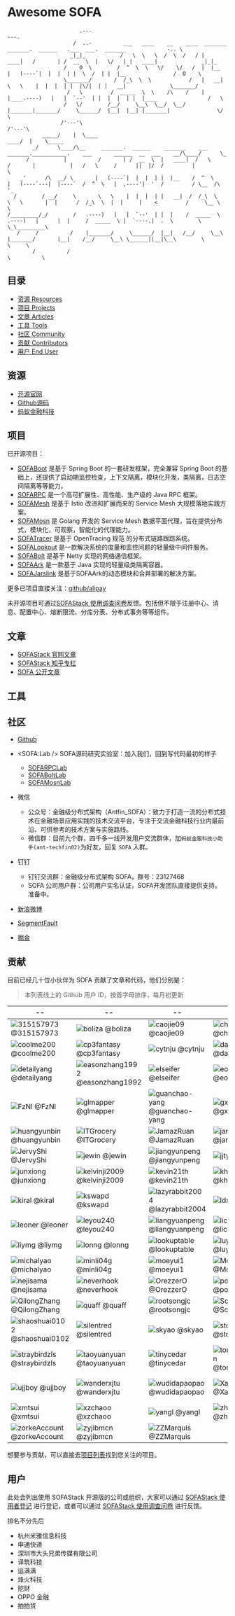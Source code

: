 # Awesome SOFA

```plain
                       .---                                                                                                   ---.
                     /  ..-          ___   ____    __    ____  _______     _______.  ______   .___  ___.  _______             -.. \
                    _|_|_           /   \  \   \  /  \  /   / |   ____|   /       | /  __  \  |   \/   | |   ____|              _|_|_
                  /    O  \        /  ^  \  \   \/    \/   /  |  |__     |   (----`|  |  |  | |  \  /  | |  |__               /  O    \
                  \_______/       /  /_\  \  \            /   |   __|     \   \    |  |  |  | |  |\/|  | |   __|              \_______/
                   /   \         /  _____  \  \    /\    /    |  |____.----)   |   |  `--'  | |  |  |  | |  |____                /   \
                  /   \/        /__/     \__\  \__/  \__/     |_______|_______/     \______/  |__|  |__| |_______|               \/   \
                 /'---'\                                                                                                         /'---'\
           _____/    |  \____                                                                                               ____/  |    \_____
        _/      \____/\__     _______.  ______    _______    ___           _______.___________.    ___       ______  __  ___    __/\____/      \_
      /           |          /       | /  __  \  |   ____|  /   \         /       |           |   /   \     /      ||  |/  /         |            \
    _'      /\  __/ \       |   (----`|  |  |  | |  |__    /  ^  \       |   (----`---|  |----`  /  ^  \   |  ,----'|  '  /         / \__  /\      '_
  /        / __/     \       \   \    |  |  |  | |   __|  /  /_\  \       \   \       |  |      /  /_\  \  |  |     |    <         /     \__ \        \
/_________/_/        /   .----)   |   |  `--'  | |  |    /  _____  \  .----)   |      |  |     /  _____  \ |  `----.|  .  \        \        \_\_________\
   /     /          /    |_______/     \______/  |__|   /__/     \__\ |_______/       |__|    /__/     \__\ \______||__|\__\        \          \     \
        /          /                                                                                                                 \          \
```

## 目录

- [资源 Resources](#resources)
- [项目 Projects](#projects)
- [文章 Articles](#articles)
- [工具 Tools](#tools)
- [社区 Community](#community)
- [贡献 Contributors](#contributors)
- [用户 End User](#enduser)

<span id="resources" />

## 资源

- [开源官网](https://www.sofastack.tech)
- [Github源码](https://github.com/alipay?q=sofa)
- [蚂蚁金融科技](https://tech.antfin.com/sofa)

<span id="projects" />

## 项目 

已开源项目：

- [SOFABoot](https://github.com/alipay/sofa-boot) 是基于 Spring Boot 的一套研发框架，完全兼容 Spring Boot 的基础上，还提供了启动期监控检查，上下文隔离，模块化开发，类隔离，日志空间隔离等等能力。
- [SOFARPC](https://github.com/alipay/sofa-rpc) 是一个高可扩展性、高性能、生产级的 Java RPC 框架。
- [SOFAMesh](https://github.com/alipay/sofa-mesh) 是基于 Istio 改进和扩展而来的 Service Mesh 大规模落地实践方案。
- [SOFAMosn](https://github.com/alipay/sofa-mosn) 是 Golang 开发的 Service Mesh 数据平面代理，旨在提供分布式，模块化，可观察，智能化的代理能力。
- [SOFATracer](https://github.com/alipay/sofa-tracer) 是基于 OpenTracing 规范 的分布式链路跟踪系统。
- [SOFALookout](https://github.com/alipay/sofa-lookout) 是一款解决系统的度量和监控问题的轻量级中间件服务。
- [SOFABolt](https://github.com/alipay/sofa-bolt) 是基于 Netty 实现的网络通信框架。
- [SOFAArk](https://github.com/alipay/sofa-ark) 是一款基于 Java 实现的轻量级类隔离容器。
- [SOFAJarslink](https://github.com/alipay/sofa-jarslink) 是基于SOFAArk的动态模块和合并部署的解决方案。

更多已项目直接关注：[github/alipay](https://github.com/alipay?q=sofa)

未开源项目可通过[SOFAStack 使用调查问卷](https://wj.qq.com/s/2698623/5fe1)反馈。包括但不限于注册中心、消息、配置中心、熔断限流、分库分表、分布式事务等等组件。

<span id="articles" />

## 文章

- [SOFAStack 官网文章](https://www.sofastack.tech/posts)
- [SOFAStack 知乎专栏](https://zhuanlan.zhihu.com/sofastack)
- [SOFA 公开文章](https://www.yuque.com/huarou/gd4szw)

<span id="tools" />

## 工具

<span id="community" />

## 社区

- [Github](https://github.com/alipay/)
- <SOFA:Lab /> SOFA源码研究实验室：加入我们，回到写代码最初的样子
  - [SOFARPCLab](https://www.yuque.com/sofarpclab)
  - [SOFABoltLab](https://www.yuque.com/sofaboltlab)
  - [SOFAMosnLab](https://www.yuque.com/sofamosn)
- 微信
  - 公众号：金融级分布式架构（Antfin_SOFA）：致力于打造一流的分布式技术在金融场景应用实践的技术交流平台，专注于交流金融科技行业内最前沿、可供参考的技术方案与实施路线。
  - 微信群：目前九个群，四千多一线开发用户交流群体，加`蚂蚁金服科技小助手(ant-techfin02)`为好友，回复 `SOFA` 入群。
- 钉钉
  - 钉钉交流群：金融级分布式架构 SOFA，群号：23127468
  - SOFA 公司用户群：公司用户实名认证，SOFA开发团队直接提供支持。 准备中。
- [新浪微博](https://weibo.com/sofastack)

- [SegmentFault](https://segmentfault.com/t/sofa)
- [掘金](https://juejin.im/user/5a42596ff265da43062b06e8)

<span id="contributors" />

## 贡献

目前已经几十位小伙伴为 SOFA 贡献了文章和代码，他们分别是：
> 本列表线上的 Github 用户 ID，按首字母排序，每月初更新

| -- | -- | -- | -- | -- |
| -- | -- | -- | -- | -- |
| ![315157973](https://avatars2.githubusercontent.com/u/9758905?v=4&s=30) @315157973 | ![boliza](https://avatars3.githubusercontent.com/u/1076043?v=4&s=30) @boliza | ![caojie09](https://avatars2.githubusercontent.com/u/38058846?v=4&s=30) @caojie09 | ![chenhui0212](https://avatars3.githubusercontent.com/u/6693957?v=4&s=30) @chenhui0212 | ![choleraehyq](https://avatars3.githubusercontent.com/u/8923413?v=4&s=30) @choleraehyq |
| ![coolme200](https://avatars0.githubusercontent.com/u/1400114?v=4&s=30) @coolme200 | ![cp3fantasy](https://avatars2.githubusercontent.com/u/5997617?v=4&s=30) @cp3fantasy | ![cytnju](https://avatars2.githubusercontent.com/u/23069836?v=4&s=30) @cytnju | ![dawxy](https://avatars1.githubusercontent.com/u/11092308?v=4&s=30) @dawxy | ![dbl-x](https://avatars3.githubusercontent.com/u/3138469?v=4&s=30) @dbl-x |
| ![detailyang](https://avatars3.githubusercontent.com/u/3370345?v=4&s=30) @detailyang | ![easonzhang1992](https://avatars1.githubusercontent.com/u/25562228?v=4&s=30) @easonzhang1992 | ![elseifer](https://avatars3.githubusercontent.com/u/16420699?v=4&s=30) @elseifer | ![eonezhang](https://avatars3.githubusercontent.com/u/1627260?v=4&s=30) @eonezhang | ![fleeto](https://avatars3.githubusercontent.com/u/6958477?v=4&s=30) @fleeto |
| ![FzNl](https://avatars1.githubusercontent.com/u/8958571?v=4&s=30) @FzNl | ![glmapper](https://avatars1.githubusercontent.com/u/35319286?v=4&s=30) @glmapper | ![guanchao-yang](https://avatars3.githubusercontent.com/u/32863418?v=4&s=30) @guanchao-yang | ![gxcsoccer](https://avatars2.githubusercontent.com/u/1207064?v=4&s=30) @gxcsoccer | ![hqq2023623](https://avatars2.githubusercontent.com/u/6971152?v=4&s=30) @hqq2023623 |
| ![huangyunbin](https://avatars2.githubusercontent.com/u/1046037?v=4&s=30) @huangyunbin | ![ITGrocery](https://avatars3.githubusercontent.com/u/10252344?v=4&s=30) @ITGrocery | ![JamazRuan](https://avatars1.githubusercontent.com/u/44109623?v=4&s=30) @JamazRuan | ![jaredleechn](https://avatars3.githubusercontent.com/u/5318333?v=4&s=30) @jaredleechn | ![JarVZhao](https://avatars1.githubusercontent.com/u/39182231?v=4&s=30) @JarVZhao |
| ![JervyShi](https://avatars0.githubusercontent.com/u/1862729?v=4&s=30) @JervyShi | ![jewin](https://avatars1.githubusercontent.com/u/5440811?v=4&s=30) @jewin | ![jiangyunpeng](https://avatars3.githubusercontent.com/u/1752994?v=4&s=30) @jiangyunpeng | ![jjtyro](https://avatars1.githubusercontent.com/u/1267286?v=4&s=30) @jjtyro | ![JoeKerouac](https://avatars1.githubusercontent.com/u/18147095?v=4&s=30) @JoeKerouac |
| ![junxiong](https://avatars3.githubusercontent.com/u/721533?v=4&s=30) @junxiong | ![kelvinji2009](https://avatars0.githubusercontent.com/u/881201?v=4&s=30) @kelvinji2009 | ![kevin21th](https://avatars2.githubusercontent.com/u/41314762?v=4&s=30) @kevin21th | ![khotyn](https://avatars1.githubusercontent.com/u/584455?v=4&s=30) @khotyn | ![killagu](https://avatars1.githubusercontent.com/u/6897780?v=4&s=30) @killagu |
| ![kiral](https://avatars1.githubusercontent.com/u/3823960?v=4&s=30) @kiral | ![kswapd](https://avatars2.githubusercontent.com/u/6203557?v=4&s=30) @kswapd | ![lazyrabbit2004](https://avatars0.githubusercontent.com/u/42604021?v=4&s=30) @lazyrabbit2004 | ![ldxdl](https://avatars2.githubusercontent.com/u/40663988?v=4&s=30) @ldxdl | ![leizhiyuan](https://avatars3.githubusercontent.com/u/2684384?v=4&s=30) @leizhiyuan |
| ![leoner](https://avatars1.githubusercontent.com/u/546535?v=4&s=30) @leoner | ![leyou240](https://avatars2.githubusercontent.com/u/9214525?v=4&s=30) @leyou240 | ![liangyuanpeng](https://avatars1.githubusercontent.com/u/28711504?v=4&s=30) @liangyuanpeng | ![lichuang](https://avatars0.githubusercontent.com/u/1998569?v=4&s=30) @lichuang | ![Lingtaonju](https://avatars2.githubusercontent.com/u/19946268?v=4&s=30) @Lingtaonju |
| ![liymg](https://avatars0.githubusercontent.com/u/36815383?v=4&s=30) @liymg | ![lonng](https://avatars3.githubusercontent.com/u/1638682?v=4&s=30) @lonng | ![lookuptable](https://avatars1.githubusercontent.com/u/5387584?v=4&s=30) @lookuptable | ![luyiisme](https://avatars0.githubusercontent.com/u/15273963?v=4&s=30) @luyiisme | ![meua](https://avatars3.githubusercontent.com/u/11570442?v=4&s=30) @meua |
| ![michalyao](https://avatars0.githubusercontent.com/u/17451490?v=4&s=30) @michalyao | ![minli04g](https://avatars3.githubusercontent.com/u/18209024?v=4&s=30) @minli04g | ![moeyui1](https://avatars0.githubusercontent.com/u/11503525?v=4&s=30) @moeyui1 | ![Moriadry](https://avatars0.githubusercontent.com/u/6925549?v=4&s=30) @Moriadry | ![NeGnail](https://avatars2.githubusercontent.com/u/16985636?v=4&s=30) @NeGnail |
| ![nejisama](https://avatars0.githubusercontent.com/u/16449274?v=4&s=30) @nejisama | ![neverhook](https://avatars0.githubusercontent.com/u/41352674?v=4&s=30) @neverhook | ![OrezzerO](https://avatars2.githubusercontent.com/u/13081689?v=4&s=30) @OrezzerO | ![popomore](https://avatars1.githubusercontent.com/u/360661?v=4&s=30) @popomore | ![pxzero](https://avatars2.githubusercontent.com/u/7530125?v=4&s=30) @pxzero |
| ![QilongZhang](https://avatars3.githubusercontent.com/u/8833026?v=4&s=30) @QilongZhang | ![quaff](https://avatars0.githubusercontent.com/u/143040?v=4&s=30) @quaff | ![rootsongjc](https://avatars3.githubusercontent.com/u/3328185?v=4&s=30) @rootsongjc | ![ScienJus](https://avatars3.githubusercontent.com/u/8350653?v=4&s=30) @ScienJus | ![sevennt](https://avatars0.githubusercontent.com/u/10843736?v=4&s=30) @sevennt |
| ![shaoshuai0102](https://avatars0.githubusercontent.com/u/456108?v=4&s=30) @shaoshuai0102 | ![silentred](https://avatars0.githubusercontent.com/u/3345293?v=4&s=30) @silentred | ![skyao](https://avatars3.githubusercontent.com/u/1582369?v=4&s=30) @skyao | ![stdupp](https://avatars3.githubusercontent.com/u/6189788?v=4&s=30) @stdupp | ![SteNicholas](https://avatars2.githubusercontent.com/u/10048174?v=4&s=30) @SteNicholas |
| ![straybirdzls](https://avatars3.githubusercontent.com/u/7148759?v=4&s=30) @straybirdzls | ![taoyuanyuan](https://avatars3.githubusercontent.com/u/2707372?v=4&s=30) @taoyuanyuan | ![tinycedar](https://avatars0.githubusercontent.com/u/8019222?v=4&s=30) @tinycedar | ![tonyhawkwen](https://avatars2.githubusercontent.com/u/4549311?v=4&s=30) @tonyhawkwen | ![TreeLin](https://avatars0.githubusercontent.com/u/2898747?v=4&s=30) @TreeLin |
| ![ujjboy](https://avatars1.githubusercontent.com/u/1424920?v=4&s=30) @ujjboy | ![wanderxjtu](https://avatars2.githubusercontent.com/u/621135?v=4&s=30) @wanderxjtu | ![wudidapaopao](https://avatars3.githubusercontent.com/u/13719073?v=4&s=30) @wudidapaopao | ![XadillaX](https://avatars3.githubusercontent.com/u/2842176?v=4&s=30) @XadillaX | ![xiaoguoqiang](https://avatars0.githubusercontent.com/u/29472210?v=4&s=30) @xiaoguoqiang |
| ![xmtsui](https://avatars0.githubusercontent.com/u/1542690?v=4&s=30) @xmtsui | ![xzchaoo](https://avatars0.githubusercontent.com/u/8319940?v=4&s=30) @xzchaoo | ![yangl](https://avatars3.githubusercontent.com/u/231353?v=4&s=30) @yangl | ![zhaojigang](https://avatars1.githubusercontent.com/u/14085645?v=4&s=30) @zhaojigang | ![zhenhua](https://avatars0.githubusercontent.com/u/1314275?v=4&s=30) @zhenhua |
| ![zorkeAccount](https://avatars3.githubusercontent.com/u/19190735?v=4&s=30) @zorkeAccount | ![zyjibmcn](https://avatars0.githubusercontent.com/u/4906448?v=4&s=30) @zyjibmcn | ![ZZMarquis](https://avatars1.githubusercontent.com/u/7624583?v=4&s=30) @ZZMarquis 


想要参与贡献，可以直接去[项目列表](#projects)找到您关注的项目。

<span id="enduser" />

## 用户

此处会列出使用 SOFAStack 开源版的公司或组织，大家可以通过 [SOFAStack 使用者登记](https://github.com/alipay/sofastack-doc/issues/42) 进行登记，或者可以通过 [SOFAStack 使用调查问卷](https://wj.qq.com/s/2698623/5fe1) 进行反馈。

排名不分先后

- 杭州米雅信息科技
- 申通快递
- 深圳市大头兄弟传媒有限公司
- 译筑科技
- 运满满
- 烽火科技
- 挖财
- OPPO 金融
- 拍拍贷